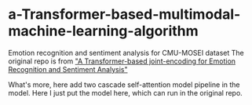 # a-Transformer-based-multimodal-machine-learning-algorithm
Emotion recognition and sentiment analysis for CMU-MOSEI dataset
The original repo is from ["A Transformer-based joint-encoding for Emotion Recognition and Sentiment Analysis"](https://github.com/jbdel/MOSEI_UMONS)

What's more, here add two cascade self-attention model pipeline in the model. Here I just put the model here, which can run in the original repo. 
